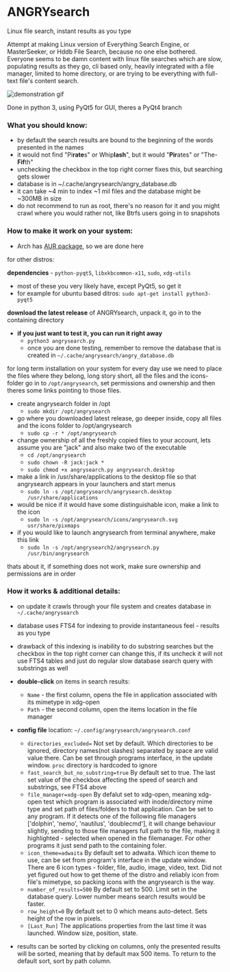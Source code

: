 # ANGRYsearch
Linux file search, instant results as you type

Attempt at making Linux version of Everything Search Engine, or MasterSeeker, or Hddb File Search, because no one else bothered.
Everyone seems to be damn content with linux file searches which are slow, populating results as they go, cli based only, heavily integrated with a file manager, limited to home directory, or are trying to be everything with full-text file's content search.

![demonstration gif](http://i.imgur.com/nQO5yVM.gif)

Done in python 3, using PyQt5 for GUI, theres a PyQt4 branch

### What you should know:

* by default the search results are bound to the beginning of the words presented in the names
* it would not find "Pi<b>rate</b>s" or Whip<b>lash</b>", but it would "<b>Pir</b>ates" or "The-<b>Fif</b>th"
* unchecking the checkbox in the top right corner fixes this, but searching gets slower
* database is in ~/.cache/angrysearch/angry_database.db
* it can take ~4 min to index ~1 mil files and the database might be ~300MB in size
* do not recommend to run as root, there's no reason for it and you might crawl where you would rather not, like Btrfs users going in to snapshots

### How to make it work on your system:

* Arch has [AUR package](https://aur.archlinux.org/packages/angrysearch/), so we are done here

for other distros:

**dependencies** - `python-pyqt5`, `libxkbcommon-x11`, `sudo`, `xdg-utils`
  * most of these you very likely have, except PyQt5, so get it
  * for example for ubuntu based ditros: `sudo apt-get install python3-pyqt5`

**download the latest release** of ANGRYsearch, unpack it, go in to the containing directory
* **if you just want to test it, you can run it right away**
  * `python3 angrysearch.py`
  * once you are done testing, remember to remove the database that is created in
    `~/.cache/angrysearch/angry_database.db`

for long term installation on your system for every day use we need to place the files where they belong, long story short, all the files and the icons-folder go in to `/opt/angrysearch`, set permissions and ownership and then theres some links pointing to those files.

* create angrysearch folder in /opt
  * `sudo mkdir /opt/angrysearch`
* go where you downloaded latest release, go deeper inside, copy all files and the icons folder to /opt/angrysearch
  * `sudo cp -r * /opt/angrysearch`
* change ownership of all the freshly copied files to your account, lets assume you are "jack" and also make two of the executable
  * `cd /opt/angrysearch`
  * `sudo chown -R jack:jack *`
  * `sudo chmod +x angrysearch.py angrysearch.desktop`
* make a link in /usr/share/applications to the desktop file so that angrysearch appears in your launchers and start menus
  * `sudo ln -s /opt/angrysearch/angrysearch.desktop /usr/share/applications`
* would be nice if it would have some distinguishable icon, make a link to the icon
  * `sudo ln -s /opt/angrysearch/icons/angrysearch.svg usr/share/pixmaps`
* if you would like to launch angrysearch from terminal anywhere, make this link
  * `sudo ln -s /opt/angrysearch2/angrysearch.py /usr/bin/angrysearch`

thats about it, if something does not work, make sure ownership and permissions are in order

### How it works & additional details:

* on update it crawls through your file system and creates database in `~/.cache/angrysearch`
* database uses FTS4 for indexing to provide instantaneous feel - results as you type
* drawback of this indexing is inability to do substring searches but the checkbox in the top right corner can change this, if its uncheck it will not use FTS4 tables and just do regular slow database search query with substrings as well
* **double-click** on items in search results:
  * `Name` - the first column, opens the file in application associated with its mimetype in xdg-open
  * `Path` - the second column, open the items location in the file manager
* **config file** location: `~/.config/angrysearch/angrysearch.conf`
  *   `directories_excluded=` Not set by default. Which directories to be ignored, directory names(not slashes) separated by space are valid value there. Can be set through programs interface, in the update window. `proc` directory is hardcoded to ignore
  *   `fast_search_but_no_substring=true` By default set to true. The last set value of the checkbox affecting the speed of search and substrings, see FTS4 above
  *   `file_manager=xdg-open` By defalut set to xdg-open, meaning xdg-open test which program is associated with inode/directory mime type and set path of files/folders to that application. Can be set to any program. If it detects one of the following file managers ['dolphin', 'nemo', 'nautilus', 'doublecmd'], it will change behaviour slightly, sending to those file managers full path to the file, making it highlighted - selected when opened in the filemanager. For other programs it just send path to the containing foler.
  *   `icon_theme=adwaita` By default set to adwaita. Which icon theme to use, can be set from program's interface in the update window. There are 6 icon types - folder, file, audio, image, video, text. Did not yet figured out how to get theme of the distro and reliably icon from file's mimetype, so packing icons with the angrysearch is the way.
  *   `number_of_results=500` By default set to 500. Limit set in the database query. Lower number means search results would be faster.
  *   `row_height=0` By default set to 0 which means auto-detect. Sets height of the row in pixels.
  *   `[Last_Run]` The applications properties from the last time it was launched. Window size, position, state.

* results can be sorted by clicking on columns, only the presented results will be sorted, meaning that by default max 500 items. To return to the default sort, sort by path column.

